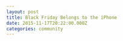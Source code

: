 ```yaml
---
layout: post
title: Black Friday Belongs to the iPhone
date: 2015-11-17T20:22:00.000Z
categories: community
---
```

